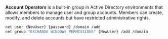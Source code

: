 **Account Operators** is a built-in group in Active Directory environments that allows members to manage user and group accounts. Members can create, modify, and delete accounts but have restricted administrative rights.

```bash
net user {NewUser} {password} /domain /add
net group "EXCHANGE WINDOWS PERMISSIONS" {NewUser} /add /domain
```


